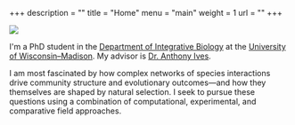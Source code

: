 +++
description = ""
title = "Home"
menu = "main"
weight = 1
url = ""
+++

<!---
My interests lie in population genomics and evolutionary ecology, and I am particularly
fascinated by how ecological (e.g., population dynamics, species interactions) and genomic
processes interact. For my dissertation I am focusing on developing tools for simulating highthroughput
sequencing for populations with complex demographic histories and on the properties
underlying clonal evolution in experimental populations of pea aphids.
-->




<img src="/img/first_gator.jpg" class="center" />


I'm a PhD student in the [Department of Integrative Biology](http://ibio.wisc.edu/) 
at the [University of Wisconsin–Madison](http://www.wisc.edu/). My advisor is 
[Dr. Anthony Ives](http://ives.labs.wisc.edu).

I am most fascinated by how complex networks of species interactions drive community
structure and evolutionary outcomes—and how they themselves are shaped by natural
selection. I seek to pursue these questions using a combination of computational,
experimental, and comparative field approaches.


<!---
Please see above for more information on my previous research,
or click the icons on the left to visit my other pages.
-->